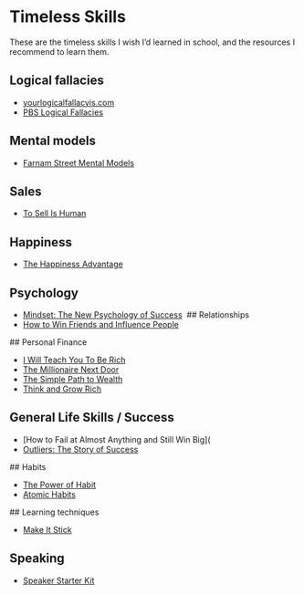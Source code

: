 # Timeless Skills

‪These are the timeless skills I wish I’d learned in school, and the resources I recommend to learn them.
‪
## Logical fallacies 
- [yourlogicalfallacyis.com](https://yourlogicalfallacyis.com‬)
- [PBS Logical Fallacies](https://www.youtube.com/playlist?list=PLtHP6qx8VF7dPql3ll1To4i6vEIPt0kV5)
‪
## Mental models 
- [Farnam Street Mental Models](https://fs.blog/mental-models/‬)
‪
## Sales 
- [To Sell Is Human](https://www.amazon.com/Sell-Human-Surprising-Moving-Others/dp/1594631905/ref=nodl_‬)
‪
## Happiness
- [The Happiness Advantage](https://www.amazon.com/Happiness-Advantage-Principles-Psychology-Performance/dp/B00435DZ7S/ref=sr_1_1?dchild=1&keywords=The+Happiness+Advantage&qid=1585488185&s=audible&sr=1-1)

## Psychology
- [Mindset: The New Psychology of Success](https://www.amazon.com/Mindset-New-Psychology-Success/dp/B07N48NM33/ref=sr_1_1?dchild=1&keywords=mindset&qid=1585488129&s=books&sr=1-1)
‬
‪## Relationships
- [How to Win Friends and Influence People](https://www.amazon.com/How-Win-Friends-Influence-People/dp/0671027034)

‪## Personal Finance
- [I Will Teach You To Be Rich](https://www.amazon.com/Will-Teach-You-Be-Rich/dp/0761147489)
- [The Millionaire Next Door](https://www.amazon.com/Millionaire-Next-Door-Surprising-Americas/dp/B0000547HR/ref=sr_1_1?dchild=1&keywords=The+Millionaire+Next+Door&qid=1585488564&s=books&sr=1-1)
- [The Simple Path to Wealth](https://www.amazon.com/Simple-Path-Wealth-Financial-Independence/dp/B0725RFDPY/ref=sr_1_1?dchild=1&keywords=The+Simple+Path+to+Wealth&qid=1585488592&s=audible&sr=1-1)
- [Think and Grow Rich](https://www.amazon.com/Think-and-Grow-Rich/dp/B000XJNDVQ/ref=sr_1_1?dchild=1&keywords=Think+and+Grow+Rich&qid=1585488607&s=audible&sr=1-1)

## General Life Skills / Success
- [How to Fail at Almost Anything and Still Win Big](
- [Outliers: The Story of Success](https://www.amazon.com/Outliers-Story-Success-Malcolm-Gladwell/dp/0316017930)

‪## Habits
- [The Power of Habit](https://www.amazon.com/Power-Habit-What-Life-Business/dp/081298160X)
- [Atomic Habits](https://www.amazon.com/Atomic-Habits-Proven-Build-Break/dp/0735211299)‬

‪## Learning techniques
- [Make It Stick](https://www.amazon.com/Make-Stick-Science-Successful-Learning/dp/0674729013/ref=nodl_‬)
‪
## Speaking 
- [Speaker Starter Kit](https://github.com/coryhouse/speaker-starter-kit#what-should-i-read‬)
